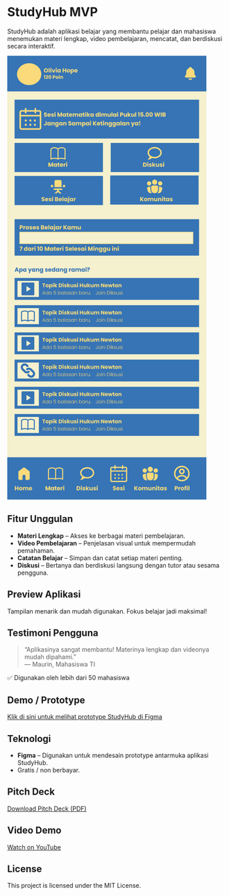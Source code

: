 # StudyHub MVP

StudyHub adalah aplikasi belajar yang membantu pelajar dan mahasiswa menemukan materi lengkap, video pembelajaran, mencatat, dan berdiskusi secara interaktif.

![Preview StudyHub](https://github.com/Melysard/studyhub-mvp/blob/master/PreviewStudyHub.png)

## Fitur Unggulan
- **Materi Lengkap** – Akses ke berbagai materi pembelajaran.
- **Video Pembelajaran** – Penjelasan visual untuk mempermudah pemahaman.
- **Catatan Belajar** – Simpan dan catat setiap materi penting.
- **Diskusi** – Bertanya dan berdiskusi langsung dengan tutor atau sesama pengguna.

## Preview Aplikasi
Tampilan menarik dan mudah digunakan. Fokus belajar jadi maksimal!

## Testimoni Pengguna
> “Aplikasinya sangat membantu! Materinya lengkap dan videonya mudah dipahami.”  
> — Maurin, Mahasiswa TI

✅ Digunakan oleh lebih dari 50 mahasiswa

## Demo / Prototype
[Klik di sini untuk melihat prototype StudyHub di Figma](https://www.figma.com/proto/dh0vIHmuOekvH1SjoDEE9Q/Techno?node-id=41-3&t=ZhzdAxY040gNOJEY-1)

## Teknologi
- **Figma** – Digunakan untuk mendesain prototype antarmuka aplikasi StudyHub.
- Gratis / non berbayar.

## Pitch Deck
[Download Pitch Deck (PDF)](Pitch_Deck_STUDYHUB.pdf)

## Video Demo
[Watch on YouTube](https://youtube.com/xxxxxx)

## License
This project is licensed under the MIT License.
